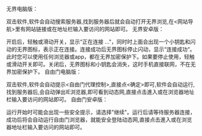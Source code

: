 无界电脑版：

双击软件,软件会自动搜索服务器,找到服务器后就会自动打开无界浏览,在<网站导航>里有网站链接或在地址栏输入要访问的网站即可。
无界安卓版：

开启后，轻触或滑动开关，显示“正在连接 ..."，同时时上面会出现一个小钥匙和闪动的无界图标，表示正在连接。连接成功后无界图标停止闪动，显示“连接成功“。此时您可以使用任何浏览器或app，都在无界加密保护下。如果要停止使用，轻触或滑动开关即可。关闭后，无界图标和小钥匙会消失，这时手机直接联网，不在无界加密保护下。
自由门电脑版：

双击软件,软件会自动提示<自由门代理控制>,直接点<确定>即可,软件会自动运行,找到服务器后,会自动弹出IE浏览器,即可看到动态网,直接点击進入或在浏览器地址栏输入要访问的网站即可。
自由门安卓版：

运行开始时可能会出现一些安全提示，请选择"继续"。运行后请等待服务器连接，成功后将会自动运行自由门浏览器，就能安全登陆动态网,直接点击進入或在浏览器地址栏输入要访问的网站即可。
